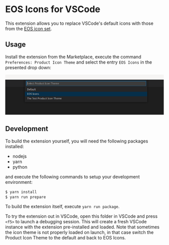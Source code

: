 # EOS Icons for VSCode

This extension allows you to replace VSCode's default icons with those from the
[EOS icon set](https://eos-icons.com/).


## Usage

Install the extension from the Marketplace, execute the command `Preferences:
Product Icon Theme` and select the entry `EOS Icons` in the presented drop down:

![select_product_theme.png](select_product_theme.png)


## Development

To build the extension yourself, you will need the following packages installed:

- nodejs
- yarn
- python

and execute the following commands to setup your development environment:
```ShellSession
$ yarn install
$ yarn run prepare
```

To build the extension itself, execute `yarn run package`.

To try the extension out in VSCode, open this folder in VSCode and press `<f5>`
to launch a debugging session. This will create a fresh VSCode instance with the
extension pre-installed and loaded. Note that sometimes the icon theme is not
properly loaded on launch, in that case switch the Product Icon Theme to the
default and back to EOS Icons.
